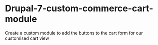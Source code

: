 # Drupal-7-custom-commerce-cart-module
Create a custom module to add the buttons to the cart form for our customised cart view
